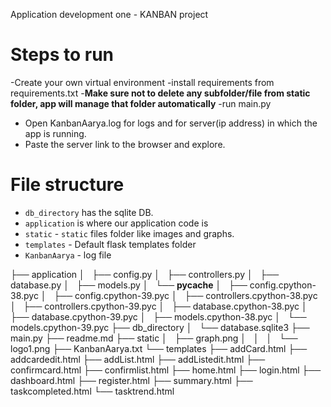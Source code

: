 Application development one - KANBAN project

# Steps to run
-Create your own virtual environment 
-install requirements from requirements.txt
-**Make sure not to delete any subfolder/file from static folder, app will manage that folder automatically**
-run main.py 
- Open KanbanAarya.log for logs and for server(ip address) in which the app is running.
- Paste the server link to the browser and explore.

# File structure 

- `db_directory` has the sqlite DB. 
- `application` is where our application code is
- `static` - `static` files folder like images and graphs.
- `templates` - Default flask templates folder
- `KanbanAarya` - log file



├── application
│   ├── config.py
│   ├── controllers.py
│   ├── database.py
│   ├── models.py
│   └── __pycache__
│       ├── config.cpython-38.pyc
│       ├── config.cpython-39.pyc
│       ├── controllers.cpython-38.pyc
│       ├── controllers.cpython-39.pyc
│       ├── database.cpython-38.pyc
│       ├── database.cpython-39.pyc
│       ├── models.cpython-38.pyc
│       └── models.cpython-39.pyc
├── db_directory
│   └── database.sqlite3
├── main.py
├── readme.md
├── static
│   ├── graph.png
│   │   
│   └── logo1.png
├── KanbanAarya.txt
└── templates 
    ├── addCard.html
	├── addcardedit.html
	├── addList.html
	├── addListedit.html
	├── confirmcard.html
	├── confirmlist.html
	├── home.html
	├── login.html
	├── dashboard.html
	├── register.html
	├── summary.html
	├── taskcompleted.html
    └── tasktrend.html



